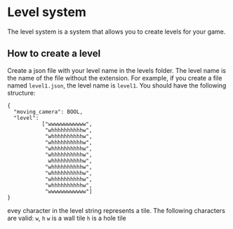 # Level system

The level system is a system that allows you to create levels for your game.

## How to create a level
Create a json file with your level name in the levels folder. The level name is the name of the file without the extension. For example, if you create a file named `level1.json`, the level name is `level1`.
You should have the following structure:
```
{
  "moving_camera": BOOL,
  "level":
           ["wwwwwwwwwwww",
            "whhhhhhhhhhw",
            "whhhhhhhhhhw",
            "whhhhhhhhhhw",
            "whhhhhhhhhhw",
            "whhhhhhhhhhw",
             whhhhhhhhhhw",
            "whhhhhhhhhhw",
            "whhhhhhhhhhw",
            "whhhhhhhhhhw",
            "whhhhhhhhhhw",
            "wwwwwwwwwwww"]
}
```

evey character in the level string represents a tile. The following characters are valid: `w`, `h`
`w` is a wall tile
`h` is a hole tile
